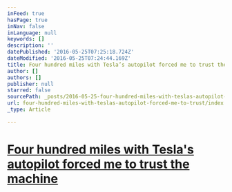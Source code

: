 ```yaml
---
inFeed: true
hasPage: true
inNav: false
inLanguage: null
keywords: []
description: ''
datePublished: '2016-05-25T07:25:18.724Z'
dateModified: '2016-05-25T07:24:44.169Z'
title: Four hundred miles with Tesla’s autopilot forced me to trust the machine
author: []
authors: []
publisher: null
starred: false
sourcePath: _posts/2016-05-25-four-hundred-miles-with-teslas-autopilot-forced-me-to-trust.md
url: four-hundred-miles-with-teslas-autopilot-forced-me-to-trust/index.html
_type: Article

---
```

# [Four hundred miles with Tesla's autopilot forced me to trust the machine][0]

[0]: http://arstechnica.com/cars/2016/05/four-hundred-miles-with-teslas-autopilot-forced-me-to-trust-the-machine/?utm_source=pocket&utm_medium=email&utm_campaign=pockethits